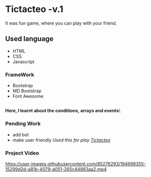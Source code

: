 # Tictacteo -v.1
It was fun game, where you can play with your friend.
## Used language ##
- HTML 
- CSS
- Javascript
### FrameWork ###
- Bootstrap
- MD Bootstrap
- Font Awesome
## ##
**Here, I learnt about the conditions, arrays and events**\
### Pending Work ###
- add bot
- make user friendly
*Used this for play [Tictacteo](https://Jagrati1213.github.io/Tictacteo)*
### Project Video ###
https://user-images.githubusercontent.com/85276293/194698355-15299d2d-a81b-4079-a051-265c44863aa2.mp4

